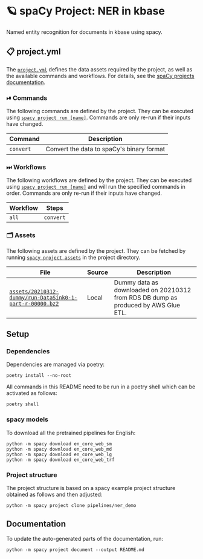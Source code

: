 <!-- SPACY PROJECT: AUTO-GENERATED DOCS START (do not remove) -->

# 🪐 spaCy Project: NER in kbase

Named entity recognition for documents in kbase using spacy.

## 📋 project.yml

The [`project.yml`](project.yml) defines the data assets required by the
project, as well as the available commands and workflows. For details, see the
[spaCy projects documentation](https://spacy.io/usage/projects).

### ⏯ Commands

The following commands are defined by the project. They
can be executed using [`spacy project run [name]`](https://spacy.io/api/cli#project-run).
Commands are only re-run if their inputs have changed.

| Command | Description |
| --- | --- |
| `convert` | Convert the data to spaCy's binary format |

### ⏭ Workflows

The following workflows are defined by the project. They
can be executed using [`spacy project run [name]`](https://spacy.io/api/cli#project-run)
and will run the specified commands in order. Commands are only re-run if their
inputs have changed.

| Workflow | Steps |
| --- | --- |
| `all` | `convert` |

### 🗂 Assets

The following assets are defined by the project. They can
be fetched by running [`spacy project assets`](https://spacy.io/api/cli#project-assets)
in the project directory.

| File | Source | Description |
| --- | --- | --- |
| [`assets/20210312-dummy/run-DataSink0-1-part-r-00000.bz2`](assets/20210312-dummy/run-DataSink0-1-part-r-00000.bz2) | Local | Dummy data as downloaded on 20210312 from RDS DB dump as produced by AWS Glue ETL. |

<!-- SPACY PROJECT: AUTO-GENERATED DOCS END (do not remove) -->

## Setup

### Dependencies

Dependencies are managed via poetry:

```
poetry install --no-root
```

All commands in this README need to be run in a poetry shell which can be activated as follows:

```
poetry shell
```

### spacy models

To download all the pretrained pipelines for English:

```
python -m spacy download en_core_web_sm
python -m spacy download en_core_web_md
python -m spacy download en_core_web_lg
python -m spacy download en_core_web_trf
```

### Project structure

The project structure is based on a spacy example project structure obtained as follows and
then adjusted:

```
python -m spacy project clone pipelines/ner_demo
```

## Documentation

To update the auto-generated parts of the documentation, run:

```
python -m spacy project document --output README.md
```